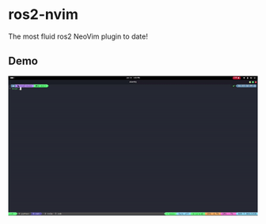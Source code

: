 # ros2-nvim
The most fluid ros2 NeoVim plugin to date!


## Demo
![](https://github.com/DragonflyRobotics/ros2-nvim/blob/main/demo/plugin_demo.gif)
